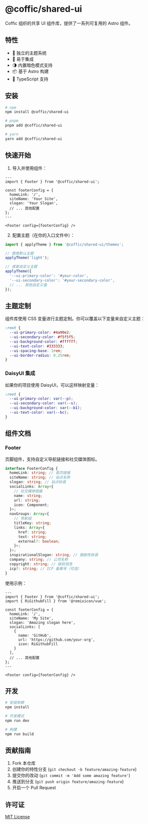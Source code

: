 # @coffic/shared-ui

Coffic 组织的共享 UI 组件库，提供了一系列可复用的 Astro 组件。

## 特性

- 🎨 独立的主题系统
- 🔌 易于集成
- 🌗 内置暗色模式支持
- 📦 基于 Astro 构建
- 🎯 TypeScript 支持

## 安装

```bash
# npm
npm install @coffic/shared-ui

# pnpm
pnpm add @coffic/shared-ui

# yarn
yarn add @coffic/shared-ui
```

## 快速开始

1. 导入并使用组件：

```astro
---
import { Footer } from '@coffic/shared-ui';

const footerConfig = {
  homeLink: '/',
  siteName: 'Your Site',
  slogan: 'Your Slogan',
  // ... 其他配置
};
---

<Footer config={footerConfig} />
```

2. 配置主题（在你的入口文件中）：

```typescript
import { applyTheme } from '@coffic/shared-ui/themes';

// 使用默认主题
applyTheme('light');

// 或者自定义主题
applyTheme({
  '--ui-primary-color': '#your-color',
  '--ui-secondary-color': '#your-secondary-color',
  // ... 其他自定义值
});
```

## 主题定制

组件库使用 CSS 变量进行主题定制。你可以覆盖以下变量来自定义主题：

```css
:root {
  --ui-primary-color: #4a90e2;
  --ui-secondary-color: #f5f5f5;
  --ui-background-color: #ffffff;
  --ui-text-color: #333333;
  --ui-spacing-base: 1rem;
  --ui-border-radius: 0.25rem;
}
```

### DaisyUI 集成

如果你的项目使用 DaisyUI，可以这样映射变量：

```css
:root {
  --ui-primary-color: var(--p);
  --ui-secondary-color: var(--s);
  --ui-background-color: var(--b1);
  --ui-text-color: var(--bc);
}
```

## 组件文档

### Footer

页脚组件，支持自定义导航链接和社交媒体图标。

```typescript
interface FooterConfig {
  homeLink: string; // 首页链接
  siteName: string; // 站点名称
  slogan: string; // 站点标语
  socialLinks: Array<{
    // 社交媒体链接
    name: string;
    url: string;
    icon: Component;
  }>;
  navGroups: Array<{
    // 导航组
    titleKey: string;
    links: Array<{
      href: string;
      text: string;
      external?: boolean;
    }>;
  }>;
  inspirationalSlogan: string; // 鼓励性标语
  company: string; // 公司名称
  copyright: string; // 版权信息
  icp?: string; // ICP 备案号（可选）
}
```

使用示例：

```astro
---
import { Footer } from '@coffic/shared-ui';
import { RiGithubFill } from '@remixicon/vue';

const footerConfig = {
  homeLink: '/',
  siteName: 'My Site',
  slogan: 'Amazing slogan here',
  socialLinks: [
    {
      name: 'GitHub',
      url: 'https://github.com/your-org',
      icon: RiGithubFill
    }
  ],
  // ... 其他配置
};
---

<Footer config={footerConfig} />
```

## 开发

```bash
# 安装依赖
npm install

# 开发模式
npm run dev

# 构建
npm run build
```

## 贡献指南

1. Fork 本仓库
2. 创建你的特性分支 (`git checkout -b feature/amazing-feature`)
3. 提交你的改动 (`git commit -m 'Add some amazing feature'`)
4. 推送到分支 (`git push origin feature/amazing-feature`)
5. 开启一个 Pull Request

## 许可证

[MIT License](LICENSE)
